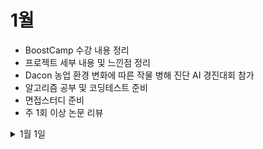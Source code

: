# 1월

- BoostCamp 수강 내용 정리
- 프로젝트 세부 내용 및 느낀점 정리
- Dacon 농업 환경 변화에 따른 작물 병해 진단 AI 경진대회 참가
- 알고리즘 공부 및 코딩테스트 준비
- 면접스터디 준비
- 주 1회 이상 논문 리뷰

<details>
 <summary>1월 1일</summary>

  <!-- summary 아래 한칸 공백 두어야함 -->

### 알고리즘
- DP 실버이상 문제 2개 해결하기

### 강의
- OCR 강의 정리

### 정리
- 블로그 테마와 기존 내용 정리
</details>

